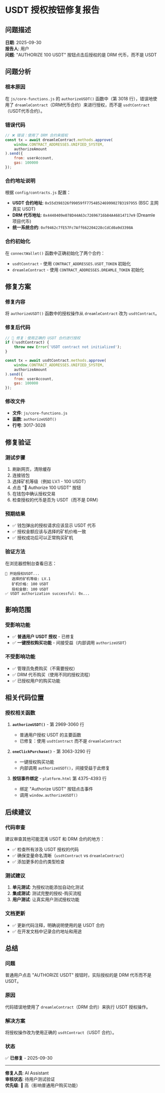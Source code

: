 # USDT 授权按钮修复报告

## 问题描述
**日期**: 2025-09-30  
**报告人**: 用户  
**问题**: "AUTHORIZE 100 USDT" 按钮点击后授权的是 DRM 代币，而不是 USDT

## 问题分析

### 根本原因
在 `js/core-functions.js` 的 `authorizeUSDT()` 函数中（第 3018 行），错误地使用了 `dreamleContract`（DRM代币合约）来进行授权，而不是 `usdtContract`（USDT代币合约）。

### 错误代码
```javascript
// ❌ 错误：使用了 DRM 合约来授权
const tx = await dreamleContract.methods.approve(
    window.CONTRACT_ADDRESSES.UNIFIED_SYSTEM,
    authorizeAmount
).send({
    from: userAccount,
    gas: 100000
});
```

### 合约地址说明
根据 `config/contracts.js` 配置：
- **USDT 合约地址**: `0x55d398326f99059fF775485246999027B3197955` (BSC 主网真实 USDT)
- **DRM 代币地址**: `0x4440409e078D44A63c72696716b84A46814717e9` (Dreamle 项目代币)
- **统一系统合约**: `0xf9462c7fE57Fc7Aff662204228cCdCd0a9d3398A`

### 合约初始化
在 `connectWallet()` 函数中正确初始化了两个合约：
- `usdtContract` - 使用 `CONTRACT_ADDRESSES.USDT_TOKEN` 初始化
- `dreamleContract` - 使用 `CONTRACT_ADDRESSES.DREAMLE_TOKEN` 初始化

## 修复方案

### 修复内容
将 `authorizeUSDT()` 函数中的授权操作从 `dreamleContract` 改为 `usdtContract`。

### 修复后代码
```javascript
// 🔧 修复：使用正确的 USDT 合约进行授权
if (!usdtContract) {
    throw new Error('USDT contract not initialized');
}

const tx = await usdtContract.methods.approve(
    window.CONTRACT_ADDRESSES.UNIFIED_SYSTEM,
    authorizeAmount
).send({
    from: userAccount,
    gas: 100000
});
```

### 修改文件
- **文件**: `js/core-functions.js`
- **函数**: `authorizeUSDT()`
- **行号**: 3017-3028

## 修复验证

### 测试步骤
1. 刷新网页，清除缓存
2. 连接钱包
3. 选择矿机等级（例如 LV.1 - 100 USDT）
4. 点击 "🔐 Authorize 100 USDT" 按钮
5. 在钱包中确认授权交易
6. 检查授权的代币是否为 USDT（而不是 DRM）

### 预期结果
- ✅ 钱包弹出的授权请求应该显示 USDT 代币
- ✅ 授权金额应该与选择的矿机价格一致
- ✅ 授权成功后可以正常购买矿机

### 验证方法
在浏览器控制台查看日志：
```
🔐 开始授权USDT...
   选择的矿机等级: LV.1
   矿机价格: 100 USDT
   授权金额: 100 USDT
✅ USDT authorization successful: 0x...
```

## 影响范围

### 受影响功能
- ✅ **普通用户 USDT 授权** - 已修复
- ✅ **一键授权购买功能** - 间接受益（内部调用 `authorizeUSDT`）

### 不受影响功能
- ✅ 管理员免费购买（不需要授权）
- ✅ DRM 代币购买（使用不同的授权流程）
- ✅ 已授权用户的购买功能

## 相关代码位置

### 授权相关函数
1. **`authorizeUSDT()`** - 第 2969-3060 行
   - 普通用户授权 USDT 的主要函数
   - 已修复：使用 `usdtContract` 而不是 `dreamleContract`

2. **`oneClickPurchase()`** - 第 3063-3290 行
   - 一键授权购买功能
   - 内部调用 `authorizeUSDT()`，间接受益于此修复

3. **按钮事件绑定** - `platform.html` 第 4375-4393 行
   - 绑定 "Authorize USDT" 按钮点击事件
   - 调用 `window.authorizeUSDT()`

## 后续建议

### 代码审查
建议审查其他可能混淆 USDT 和 DRM 合约的地方：
- ✅ 检查所有涉及 USDT 授权的代码
- ✅ 确保变量命名清晰（`usdtContract` vs `dreamleContract`）
- ✅ 添加更多的合约类型检查

### 测试建议
1. **单元测试**: 为授权功能添加自动化测试
2. **集成测试**: 测试完整的授权-购买流程
3. **用户测试**: 让真实用户测试授权功能

### 文档更新
- ✅ 更新代码注释，明确说明使用的是 USDT 合约
- ✅ 在开发文档中记录合约地址和用途

## 总结

### 问题
普通用户点击 "AUTHORIZE USDT" 按钮时，实际授权的是 DRM 代币而不是 USDT。

### 原因
代码错误地使用了 `dreamleContract`（DRM 合约）来执行 USDT 授权操作。

### 解决方案
将授权操作改为使用正确的 `usdtContract`（USDT 合约）。

### 状态
✅ **已修复** - 2025-09-30

---

**修复人员**: AI Assistant  
**审核状态**: 待用户测试验证  
**优先级**: 🔴 高（影响普通用户购买功能）

